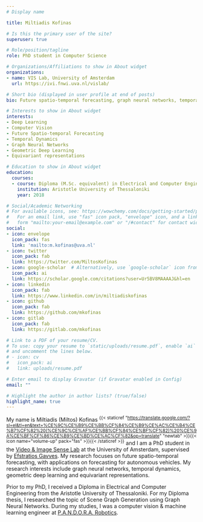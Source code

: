 ```yaml
---
# Display name

title: Miltiadis Kofinas

# Is this the primary user of the site?
superuser: true

# Role/position/tagline
role: PhD student in Computer Science

# Organizations/Affiliations to show in About widget
organizations:
- name: VIS Lab, University of Amsterdam
  url: https://ivi.fnwi.uva.nl/vislab/

# Short bio (displayed in user profile at end of posts)
bio: Future spatio-temporal forecasting, graph neural networks, temporal dynamics

# Interests to show in About widget
interests:
- Deep Learning
- Computer Vision
- Future Spatio-temporal Forecasting
- Temporal Dynamics
- Graph Neural Networks
- Geometric Deep Learning
- Equivariant representations

# Education to show in About widget
education:
  courses:
  - course: Diploma (M.Sc. equivalent) in Electrical and Computer Engineering
    institution: Aristotle University of Thessaloniki
    year: 2018

# Social/Academic Networking
# For available icons, see: https://wowchemy.com/docs/getting-started/page-builder/#icons
#   For an email link, use "fas" icon pack, "envelope" icon, and a link in the
#   form "mailto:your-email@example.com" or "/#contact" for contact widget.
social:
- icon: envelope
  icon_pack: fas
  link: 'mailto:m.kofinas@uva.nl'
- icon: twitter
  icon_pack: fab
  link: https://twitter.com/MiltosKofinas
- icon: google-scholar  # Alternatively, use `google-scholar` icon from `ai` icon pack
  icon_pack: ai
  link: https://scholar.google.com/citations?user=Ur5BV8MAAAAJ&hl=en
- icon: linkedin
  icon_pack: fab
  link: https://www.linkedin.com/in/miltiadiskofinas
- icon: github
  icon_pack: fab
  link: https://github.com/mkofinas
- icon: gitlab
  icon_pack: fab
  link: https://gitlab.com/mkofinas

# Link to a PDF of your resume/CV.
# To use: copy your resume to `static/uploads/resume.pdf`, enable `ai` icons in `params.toml`,
# and uncomment the lines below.
# - icon: cv
#   icon_pack: ai
#   link: uploads/resume.pdf

# Enter email to display Gravatar (if Gravatar enabled in Config)
email: ""

# Highlight the author in author lists? (true/false)
highlight_name: true
---
```


My name is Miltiadis (Miltos) Kofinas
<sup>{{< staticref "https://translate.google.com/?sl=el&tl=en&text=%CE%9C%CE%B9%CE%BB%CF%84%CE%B9%CE%AC%CE%B4%CE%B7%CF%82%20(%CE%9C%CE%AF%CE%BB%CF%84%CE%BF%CF%82)%20%CE%9A%CE%BF%CF%86%CE%B9%CE%BD%CE%AC%CF%82&op=translate" "newtab" >}}{{< icon name="volume-up" pack="fas" >}}{{< /staticref >}}</sup>
and I am a PhD student in the [Video & Image Sense
Lab](https://ivi.fnwi.uva.nl/vislab/) at the University of Amsterdam, supervised
by [Efstratios Gavves](https://egavves.com/).
My research focuses on future spatio-temporal forecasting, with applications on
forecasting for autonomous vehicles.
My research interests include graph neural networks,
temporal dynamics, geometric deep learning and equivariant representations.

Prior to my PhD, I received a Diploma in Electrical and Computer Engineering
from the Aristotle University of Thessaloniki. For my Diploma thesis,
I researched the topic of Scene Graph Generation using Graph Neural Networks.
During my studies, I was a computer vision & machine learning engineer at
[P.A.N.D.O.R.A. Robotics](https://pandora.ee.auth.gr/pandora-robotics/).

<!-- {{< audio src="markvard.mp3" >}} -->
<!-- {{< icon name="download" pack="fas" >}} Download my {{< staticref "uploads/resume.pdf" "newtab" >}}resumé{{< /staticref >}}. -->
